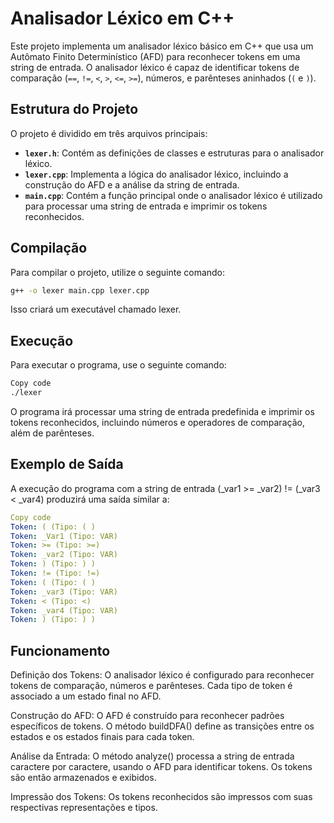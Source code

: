 # Analisador Léxico em C++

Este projeto implementa um analisador léxico básico em C++ que usa um Autômato Finito Determinístico (AFD) para reconhecer tokens em uma string de entrada. O analisador léxico é capaz de identificar tokens de comparação (`==`, `!=`, `<`, `>`, `<=`, `>=`), números, e parênteses aninhados (`(` e `)`).

## Estrutura do Projeto

O projeto é dividido em três arquivos principais:

- **`lexer.h`**: Contém as definições de classes e estruturas para o analisador léxico.
- **`lexer.cpp`**: Implementa a lógica do analisador léxico, incluindo a construção do AFD e a análise da string de entrada.
- **`main.cpp`**: Contém a função principal onde o analisador léxico é utilizado para processar uma string de entrada e imprimir os tokens reconhecidos.

## Compilação

Para compilar o projeto, utilize o seguinte comando:

```bash
g++ -o lexer main.cpp lexer.cpp
```

Isso criará um executável chamado lexer.

## Execução
Para executar o programa, use o seguinte comando:

```bash
Copy code
./lexer
```

O programa irá processar uma string de entrada predefinida e imprimir os tokens reconhecidos, incluindo números e operadores de comparação, além de parênteses.

## Exemplo de Saída
A execução do programa com a string de entrada (_var1 >= _var2) != (_var3 < _var4) produzirá uma saída similar a:

```yaml
Copy code
Token: ( (Tipo: ( )
Token: _Var1 (Tipo: VAR)
Token: >= (Tipo: >=)
Token: _var2 (Tipo: VAR)
Token: ) (Tipo: ) )
Token: != (Tipo: !=)
Token: ( (Tipo: ( )
Token: _var3 (Tipo: VAR)
Token: < (Tipo: <)
Token: _var4 (Tipo: VAR)
Token: ) (Tipo: ) )
```

## Funcionamento
Definição dos Tokens: O analisador léxico é configurado para reconhecer tokens de comparação, números e parênteses. Cada tipo de token é associado a um estado final no AFD.

Construção do AFD: O AFD é construído para reconhecer padrões específicos de tokens. O método buildDFA() define as transições entre os estados e os estados finais para cada token.

Análise da Entrada: O método analyze() processa a string de entrada caractere por caractere, usando o AFD para identificar tokens. Os tokens são então armazenados e exibidos.

Impressão dos Tokens: Os tokens reconhecidos são impressos com suas respectivas representações e tipos.
